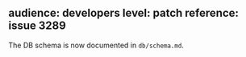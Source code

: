 audience: developers
level: patch
reference: issue 3289
---
The DB schema is now documented in `db/schema.md`.
